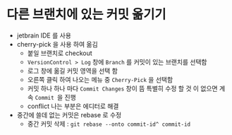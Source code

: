 # 다른 브랜치에 있는 커밋 옮기기

- jetbrain IDE 를 사용
- cherry-pick 을 사용 하여 옮김
  - 붙일 브랜치로 checkout 
  - `VersionControl > Log` 창에 `Branch` 를 커밋이 있는 브랜치를 선택함
  - 로그 창에 옮길 커밋 영역을 선택 함
  - 오른쪽 클릭 하여 나오는 메뉴 중 `Cherry-Pick` 을 선택함
  - 커밋 하나 하나 마다 `Commit Changes` 창이 뜸 특별히 수정 할 것 이 없으면 계속 `Commit `을 진행
  - conflict 나는 부분은 에디터로 해결
- 중간에 쓸데 없는 커밋은 rebase 로 수정
  - 중간 커밋 삭제 : `git rebase --onto commit-id^ commit-id`

